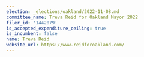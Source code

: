 ```yaml
---
election: _elections/oakland/2022-11-08.md
committee_name: Treva Reid for Oakland Mayor 2022
filer_id: '1442079'
is_accepted_expenditure_ceiling: true
is_incumbent: false
name: Treva Reid
website_url: https://www.reidforoakland.com/
---
```

